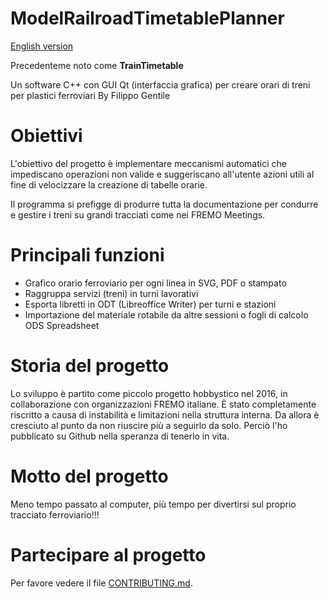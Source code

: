 # ModelRailroadTimetablePlanner

[English version](README.md)

Precedenteme noto come **TrainTimetable**

Un software C++ con GUI Qt (interfaccia grafica) per creare orari di treni per plastici ferroviari
By Filippo Gentile

# Obiettivi

L'obiettivo del progetto è implementare meccanismi
automatici che impediscano operazioni non valide e
suggeriscano all'utente azioni utili al fine di
velocizzare la creazione di tabelle orarie.

Il programma si prefigge di produrre tutta la documentazione
per condurre e gestire i treni su grandi tracciati come nei FREMO Meetings.

# Principali funzioni
- Grafico orario ferroviario per ogni linea in SVG, PDF o stampato
- Raggruppa servizi (treni) in turni lavorativi 
- Esporta libretti in ODT (Libreoffice Writer) per turni e stazioni
- Importazione del materiale rotabile da altre sessioni o fogli di calcolo ODS Spreadsheet

# Storia del progetto
Lo sviluppo è partito come piccolo progetto hobbystico nel 2016,
in collaborazione con organizzazioni FREMO italiane.
È stato completamente riscritto a causa di instabilità e limitazioni nella struttura interna.
Da allora è cresciuto al punto da non riuscire più a seguirlo da solo.
Perciò l'ho pubblicato su Github nella speranza di tenerlo in vita.


# Motto del progetto

Meno tempo passato al computer, più tempo
per divertirsi sul proprio tracciato ferroviario!!!

# Partecipare al progetto

Per favore vedere il file [CONTRIBUTING.md](CONTRIBUTING.md).
